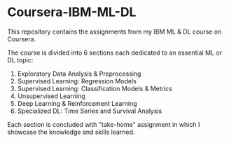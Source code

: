 # Coursera-IBM-ML-DL

This repository contains the assignments from my IBM ML & DL course on Coursera.

The course is divided into 6 sections each dedicated to an essential ML or DL topic:
1. Exploratory Data Analysis & Preprocessing
2. Supervised Learning: Regression Models
3. Supervised Learning: Classification Models & Metrics
4. Unsupervised Learning
5. Deep Learning & Reinforcement Learning
6. Specialized DL: Time Series and Survival Analysis

Each section is concluded with "take-home" assignment in which I showcase the knowledge and skills learned.

